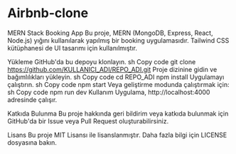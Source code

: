 # Airbnb-clone
MERN Stack Booking App
Bu proje, MERN (MongoDB, Express, React, Node.js) yığını kullanılarak yapılmış bir booking uygulamasıdır. Tailwind CSS kütüphanesi de UI tasarımı için kullanılmıştır.

Yükleme
GitHub'da bu depoyu klonlayın.
sh
Copy code
git clone https://github.com/KULLANICI_ADI/REPO_ADI.git
Proje dizinine gidin ve bağımlılıkları yükleyin.
sh
Copy code
cd REPO_ADI
npm install
Uygulamayı çalıştırın.
sh
Copy code
npm start
Veya geliştirme modunda çalıştırmak için:
sh
Copy code
npm run dev
Kullanım
Uygulama, http://localhost:4000 adresinde çalışır.

Katkıda Bulunma
Bu proje hakkında geri bildirim veya katkıda bulunmak için GitHub'da bir Issue veya Pull Request oluşturabilirsiniz.

Lisans
Bu proje MIT Lisansı ile lisanslanmıştır. Daha fazla bilgi için LICENSE dosyasına bakın.
